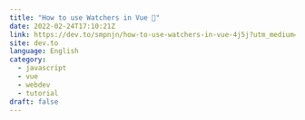 ```yaml
---
title: "How to use Watchers in Vue 👀"
date: 2022-02-24T17:10:21Z
link: https://dev.to/smpnjn/how-to-use-watchers-in-vue-4j5j?utm_medium=RSS&utm_source=news.12bit.vn
site: dev.to
language: English
category:
  - javascript
  - vue
  - webdev
  - tutorial
draft: false
---
```

